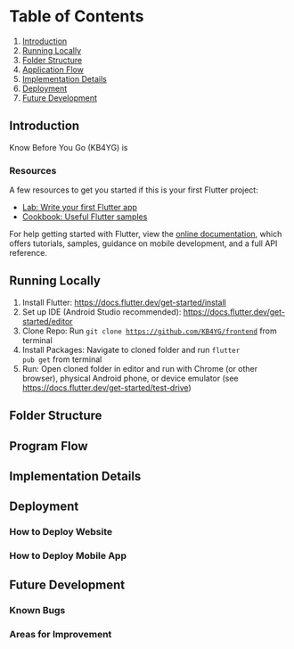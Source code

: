 # Table of Contents
1. [Introduction](#introduction)
2. [Running Locally](#running-locally)
3. [Folder Structure](#folder-structure)
4. [Application Flow](#program-flow)
5. [Implementation Details](#implementation-details)
6. [Deployment](#deployment)
7. [Future Development](#future-development)


## Introduction

Know Before You Go (KB4YG) is


### Resources

A few resources to get you started if this is your first Flutter project:

- [Lab: Write your first Flutter app](https://flutter.dev/docs/get-started/codelab)
- [Cookbook: Useful Flutter samples](https://flutter.dev/docs/cookbook)

For help getting started with Flutter, view the [online documentation](https://flutter.dev/docs), which offers tutorials, samples, guidance on mobile development, and a full API reference.


## Running Locally
1. Install Flutter: https://docs.flutter.dev/get-started/install
2. Set up IDE (Android Studio recommended): https://docs.flutter.dev/get-started/editor
3. Clone Repo: Run <code>git clone https://github.com/KB4YG/frontend</code> from terminal
4. Install Packages: Navigate to cloned folder and run <code>flutter pub get</code> from terminal
5. Run: Open cloned folder in editor and run with Chrome (or other browser), physical Android phone, or device emulator (see https://docs.flutter.dev/get-started/test-drive)


## Folder Structure


## Program Flow


## Implementation Details


## Deployment


### How to Deploy Website

### How to Deploy Mobile App


## Future Development

### Known Bugs

### Areas for Improvement
